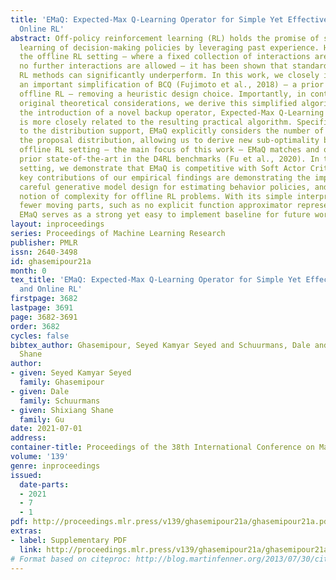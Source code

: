 ```yaml
---
title: 'EMaQ: Expected-Max Q-Learning Operator for Simple Yet Effective Offline and
  Online RL'
abstract: Off-policy reinforcement learning (RL) holds the promise of sample-efficient
  learning of decision-making policies by leveraging past experience. However, in
  the offline RL setting – where a fixed collection of interactions are provided and
  no further interactions are allowed – it has been shown that standard off-policy
  RL methods can significantly underperform. In this work, we closely investigate
  an important simplification of BCQ (Fujimoto et al., 2018) – a prior approach for
  offline RL – removing a heuristic design choice. Importantly, in contrast to their
  original theoretical considerations, we derive this simplified algorithm through
  the introduction of a novel backup operator, Expected-Max Q-Learning (EMaQ), which
  is more closely related to the resulting practical algorithm. Specifically, in addition
  to the distribution support, EMaQ explicitly considers the number of samples and
  the proposal distribution, allowing us to derive new sub-optimality bounds. In the
  offline RL setting – the main focus of this work – EMaQ matches and outperforms
  prior state-of-the-art in the D4RL benchmarks (Fu et al., 2020). In the online RL
  setting, we demonstrate that EMaQ is competitive with Soft Actor Critic (SAC). The
  key contributions of our empirical findings are demonstrating the importance of
  careful generative model design for estimating behavior policies, and an intuitive
  notion of complexity for offline RL problems. With its simple interpretation and
  fewer moving parts, such as no explicit function approximator representing the policy,
  EMaQ serves as a strong yet easy to implement baseline for future work.
layout: inproceedings
series: Proceedings of Machine Learning Research
publisher: PMLR
issn: 2640-3498
id: ghasemipour21a
month: 0
tex_title: 'EMaQ: Expected-Max Q-Learning Operator for Simple Yet Effective Offline
  and Online RL'
firstpage: 3682
lastpage: 3691
page: 3682-3691
order: 3682
cycles: false
bibtex_author: Ghasemipour, Seyed Kamyar Seyed and Schuurmans, Dale and Gu, Shixiang
  Shane
author:
- given: Seyed Kamyar Seyed
  family: Ghasemipour
- given: Dale
  family: Schuurmans
- given: Shixiang Shane
  family: Gu
date: 2021-07-01
address:
container-title: Proceedings of the 38th International Conference on Machine Learning
volume: '139'
genre: inproceedings
issued:
  date-parts:
  - 2021
  - 7
  - 1
pdf: http://proceedings.mlr.press/v139/ghasemipour21a/ghasemipour21a.pdf
extras:
- label: Supplementary PDF
  link: http://proceedings.mlr.press/v139/ghasemipour21a/ghasemipour21a-supp.pdf
# Format based on citeproc: http://blog.martinfenner.org/2013/07/30/citeproc-yaml-for-bibliographies/
---
```


